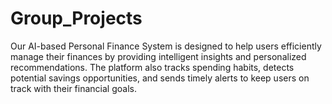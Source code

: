 # Group_Projects
Our AI-based Personal Finance System is designed to help users efficiently manage their finances by providing intelligent insights and personalized recommendations. The platform also tracks spending habits, detects potential savings opportunities, and sends timely alerts to keep users on track with their financial goals. 
